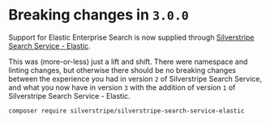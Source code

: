 # Breaking changes in `3.0.0`

Support for Elastic Enterprise Search is now supplied through
[Silverstripe Search Service - Elastic](https://github.com/silverstripe/silverstripe-search-service-elastic).

This was (more-or-less) just a lift and shift. There were namespace and linting changes, but otherwise there should be
no breaking changes between the experience you had in version `2` of Silverstripe Search Service, and what you now
have in version `3` with the addition of version `1` of Silverstripe Search Service - Elastic.

```bash
composer require silverstripe/silverstripe-search-service-elastic
```

